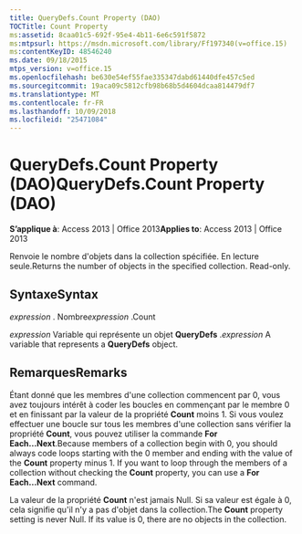 ```yaml
---
title: QueryDefs.Count Property (DAO)
TOCTitle: Count Property
ms:assetid: 8caa01c5-692f-95e4-4b11-6e6c591f5872
ms:mtpsurl: https://msdn.microsoft.com/library/Ff197340(v=office.15)
ms:contentKeyID: 48546240
ms.date: 09/18/2015
mtps_version: v=office.15
ms.openlocfilehash: be630e54ef55fae335347dabd61440dfe457c5ed
ms.sourcegitcommit: 19aca09c5812cfb98b68b5d4604dcaa814479df7
ms.translationtype: MT
ms.contentlocale: fr-FR
ms.lasthandoff: 10/09/2018
ms.locfileid: "25471084"
---
```

# <a name="querydefscount-property-dao"></a><span data-ttu-id="39a2a-102">QueryDefs.Count Property (DAO)</span><span class="sxs-lookup"><span data-stu-id="39a2a-102">QueryDefs.Count Property (DAO)</span></span>


<span data-ttu-id="39a2a-103">**S’applique à**: Access 2013 | Office 2013</span><span class="sxs-lookup"><span data-stu-id="39a2a-103">**Applies to**: Access 2013 | Office 2013</span></span>

<span data-ttu-id="39a2a-p101">Renvoie le nombre d'objets dans la collection spécifiée. En lecture seule.</span><span class="sxs-lookup"><span data-stu-id="39a2a-p101">Returns the number of objects in the specified collection. Read-only.</span></span>

## <a name="syntax"></a><span data-ttu-id="39a2a-106">Syntaxe</span><span class="sxs-lookup"><span data-stu-id="39a2a-106">Syntax</span></span>

<span data-ttu-id="39a2a-107">*expression* . Nombre</span><span class="sxs-lookup"><span data-stu-id="39a2a-107">*expression* .Count</span></span>

<span data-ttu-id="39a2a-108">*expression* Variable qui représente un objet **QueryDefs** .</span><span class="sxs-lookup"><span data-stu-id="39a2a-108">*expression* A variable that represents a **QueryDefs** object.</span></span>

## <a name="remarks"></a><span data-ttu-id="39a2a-109">Remarques</span><span class="sxs-lookup"><span data-stu-id="39a2a-109">Remarks</span></span>

<span data-ttu-id="39a2a-p102">Étant donné que les membres d'une collection commencent par 0, vous avez toujours intérêt à coder les boucles en commençant par le membre 0 et en finissant par la valeur de la propriété **Count** moins 1. Si vous voulez effectuer une boucle sur tous les membres d'une collection sans vérifier la propriété **Count**, vous pouvez utiliser la commande **For Each...Next**.</span><span class="sxs-lookup"><span data-stu-id="39a2a-p102">Because members of a collection begin with 0, you should always code loops starting with the 0 member and ending with the value of the **Count** property minus 1. If you want to loop through the members of a collection without checking the **Count** property, you can use a **For Each...Next** command.</span></span>

<span data-ttu-id="39a2a-p103">La valeur de la propriété **Count** n'est jamais Null. Si sa valeur est égale à 0, cela signifie qu'il n'y a pas d'objet dans la collection.</span><span class="sxs-lookup"><span data-stu-id="39a2a-p103">The **Count** property setting is never Null. If its value is 0, there are no objects in the collection.</span></span>

